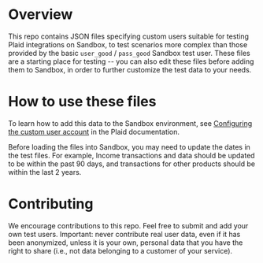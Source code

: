 # Overview
This repo contains JSON files specifying custom users suitable for testing Plaid integrations on Sandbox, to test scenarios more complex than those provided by the basic `user_good` / `pass_good` Sandbox test user. These files are a starting place for testing -- you can also edit these files before adding them to Sandbox, in order to further customize the test data to your needs. 

# How to use these files
To learn how to add this data to the Sandbox environment, see [Configuring the custom user account](https://plaid.com/docs/sandbox/user-custom/#configuring-the-custom-user-account) in the Plaid documentation.

Before loading the files into Sandbox, you may need to update the dates in the test files. For example, Income transactions and data should be updated to be within the past 90 days, and transactions for other products should be within the last 2 years. 

# Contributing
We encourage contributions to this repo. Feel free to submit and add your own test users. Important: never contribute real user data, even if it has been anonymized, unless it is your own, personal data that you have the right to share (i.e., not data belonging to a customer of your service). 
